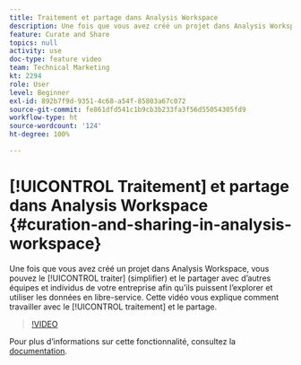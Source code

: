 ```yaml
---
title: Traitement et partage dans Analysis Workspace
description: Une fois que vous avez créé un projet dans Analysis Workspace, vous pouvez le traiter (simplifier) et le partager avec d’autres équipes et individus de votre entreprise afin qu’ils puissent l’explorer et utiliser les données en libre-service. Cette vidéo vous explique comment travailler avec le traitement et le partage.
feature: Curate and Share
topics: null
activity: use
doc-type: feature video
team: Technical Marketing
kt: 2294
role: User
level: Beginner
exl-id: 892b7f9d-9351-4c68-a54f-85803a67c072
source-git-commit: fe861dfd541c1b9cb3b233fa3f56d55054305fd9
workflow-type: ht
source-wordcount: '124'
ht-degree: 100%

---
```


# [!UICONTROL Traitement] et partage dans Analysis Workspace {#curation-and-sharing-in-analysis-workspace}

Une fois que vous avez créé un projet dans Analysis Workspace, vous pouvez le [!UICONTROL traiter] (simplifier) et le partager avec d’autres équipes et individus de votre entreprise afin qu’ils puissent l’explorer et utiliser les données en libre-service. Cette vidéo vous explique comment travailler avec le [!UICONTROL traitement] et le partage.

>[!VIDEO](https://video.tv.adobe.com/v/24711/?quality=12)

Pour plus d’informations sur cette fonctionnalité, consultez la [documentation](https://experienceleague.adobe.com/docs/analytics/analyze/analysis-workspace/curate-share/curate.html?lang=fr).
